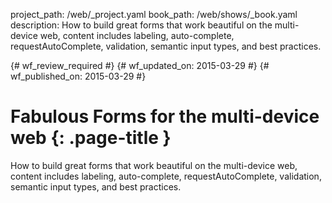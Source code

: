 project_path: /web/_project.yaml
book_path: /web/shows/_book.yaml
description: How to build great forms that work beautiful on the multi-device web, content includes labeling, auto-complete, requestAutoComplete, validation, semantic input types, and best practices.

{# wf_review_required #}
{# wf_updated_on: 2015-03-29 #}
{# wf_published_on: 2015-03-29 #}

# Fabulous Forms for the multi-device web {: .page-title }

How to build great forms that work beautiful on the multi-device web, content includes labeling, auto-complete, requestAutoComplete, validation, semantic input types, and best practices.
